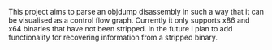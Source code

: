 This project aims to parse an objdump disassembly in such a way that it can be visualised as a control flow graph.
Currently it only supports x86 and x64 binaries that have not been stripped.
In the future I plan to add functionality for recovering information from a stripped binary.
